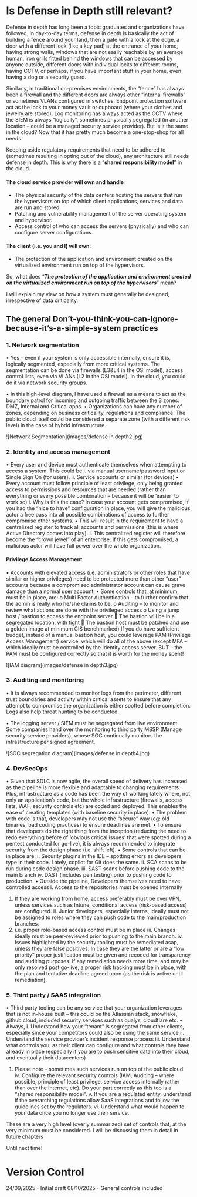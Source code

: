 # Is Defense in Depth still relevant?

Defense in depth has long been a topic graduates and organizations have followed. In day-to-day terms, defense in depth is basically the act of building a fence around your land, then a gate with a lock at the edge, a door with a different lock (like a key pad) at the entrance of your home, having strong walls, windows that are not easily reachable by an average human, iron grills fitted behind the windows that can be accessed by anyone outside, different doors with individual locks to different rooms, having CCTV, or perhaps, if you have important stuff in your home, even having a dog or a security guard. 

Similarly, in traditional on-premises environments, the “fence” has always been a firewall and the different doors are always other “internal firewalls” or sometimes VLANs configured in switches. Endpoint protection software act as the lock to your money vault or cupboard (where your clothes and jewelry are stored). Log monitoring has always acted as the CCTV where the SIEM is always “logically”, sometimes physically segregated (in another location – could be a managed security service provider). 
But is it the same in the cloud? Now that it has pretty much become a one-stop-shop for all needs.

Keeping aside regulatory requirements that need to be adhered to (sometimes resulting in opting out of the cloud), any architecture still needs defense in depth. This is why there is a “**shared responsibility model**” in the cloud. 
#### The cloud service provider will own and handle 
* The physical security of the data centers hosting the servers that run the hypervisors on top of which client applications, services and data are run and stored.
* Patching and vulnerability management of the server operating system and hypervisor.
*	Access control of who can access the servers (physically) and who can configure server configurations.
#### The client (i.e. you and I) will own:
*	The protection of the application and environment created on the virtualized environment run on top of the hypervisors. 

So, what does “**_The protection of the application and environment created on the virtualized environment run on top of the hypervisors_**” mean?

I will explain my view on how a system must generally be designed, irrespective of data criticality. 

## The general Don’t-you-think-you-can-ignore-because-it’s-a-simple-system practices
### 1.	Network segmentation
•	Yes – even if your system is only accessible internally, ensure it is, logically segmented, especially from more critical systems. The segmentation can be done via firewalls (L3&L4 in the OSI model), access control lists, even via VLANs (L2 in the OSI model). In the cloud, you could do it via network security groups.
 
•	In this high-level diagram, I have used a firewall as a means to act as the boundary patrol for incoming and outgoing traffic between the 3 zones: DMZ, Internal and Critical apps.
•	Organizations can have any number of zones, depending on business criticality, regulations and compliance. The public cloud itself could be considered a separate zone (with a different risk level) in the case of hybrid infrastructure. 

![Network Segmentation](images/defense in depth2.jpg)

### 2.	Identity and access management
•	Every user and device must authenticate themselves when attempting to access a system. This could be
i.	 via manual username/password input or Single Sign On (for users).
ii.	Service accounts or similar (for devices)
•	Every account must follow principle of least privilege, only being granted access to permissions and resources that are needed (rather than everything or every possible combination – because it will be ‘easier’ to work so)
i.	Why is this the case? In case your account gets compromised, if you had the “nice to have” configuration in place, you will give the malicious actor a free pass into all possible combinations of access to further compromise other systems.
•	This will result in the requirement to have a centralized register to track all accounts and permissions (this is where Active Directory comes into play). 
i.	This centralized register will therefore become the “crown jewel” of an enterprise. If this gets compromised, a malicious actor will have full power over the whole organization.
 

#### Privilege Access Management
•	Accounts with elevated access (i.e. administrators or other roles that have similar or higher privileges) need to be protected more than other “user” accounts because a compromised administrator account can cause grave damage than a normal user account.
•	Some controls that, at minimum, must be in place, are:
o	Multi Factor Authentication – to further confirm that the admin is really who he/she claims to be.
o	Auditing – to monitor and review what actions are done with the privileged access
o	Using a jump host / bastion to access the endpoint server
	The bastion will be in a segregated location, with tight <preferably host to host firewalls rules in place>
	The bastion host must be patched and use a golden image at minimum CIS benchmarked)
If you do have sufficient budget, instead of a manual bastion host, you could leverage PAM (Privilege Access Management) service, which will do all of the above (except MFA – which ideally must be controlled by the Identity access server.
BUT – the PAM must be configured correctly so that it is worth for the money spent!

 ![IAM diagram](images/defense in depth3.jpg)
 
### 3.	Auditing and monitoring
•	It is always recommended to monitor logs from the perimeter, different trust boundaries and activity within critical assets to ensure that any attempt to compromise the organization is either spotted before completion. Logs also help threat hunting to be conducted.

•	The logging server / SIEM must be segregated from live environment. Some companies hand over the monitoring to third party MSSP (Manage security service providers), whose SOC continually monitors the infrastructure per signed agreement.

 ![SOC segregation diagram](images/defense in depth4.jpg)
 
### 4.	DevSecOps
•	Given that SDLC is now agile, the overall speed of delivery has increased as the pipeline is more flexible and adaptable to changing requirements. Plus, infrastructure as a code has been the way of working lately where, not only an application’s code, but the whole infrastructure (firewalls, access lists, WAF, security controls etc) are coded and deployed. This enables the ease of creating templates (with baseline security in place).
•	The problem with code is that, developers may not use the “secure” way (eg: old binaries, bad coding practices) to ensure deadlines are met.
•	To ensure that developers do the right thing from the inception (reducing the need to redo everything before of ‘obvious critical issues’ that were spotted during a pentest conducted for go-live), it is always recommended to integrate security from the design phase (i.e. shift left).
•	Some controls that can be in place are:
i.	Security plugins in the IDE – spotting errors as developers type in their code. Lately, copilot for Git does the same.
ii.	SCA scans to be run during code design phase. 
iii.	SAST scans before pushing code to the main branch
iv.	DAST (includes pen testing) prior to pushing code to production.
•	Outside the pipeline, Developers themselves need to have controlled access
i.	Access to the repositories must be opened internally
1.	If they are working from home, access preferably must be over VPN, unless services such as Intune, conditional access (risk-based access) are configured.
ii.	Junior developers, especially interns, ideally must not be assigned to roles where they can push code to the main/production branches. 
1.	i.e. proper role-based access control must be in place
iii.	Changes ideally must be peer-reviewed prior to pushing to the main branch.
iv.	Issues highlighted by the security tooling must be remediated asap, unless they are false positives. In case they are the latter or are a “low priority” proper justification must be given and recoded for transparency and auditing purposes. If any remediation needs more time, and may be only resolved post go-live, a proper risk tracking must be in place, with the plan and tentative deadline agreed upon (as the risk is active until remediation).

### 5.	Third party / SAAS integration
•	Third party tooling can be any service that your organization leverages that is not in-house built – this could be the Atlassian stack, snowflake, github cloud, included security services such as qualys, cloudflare etc.
•	Always,
i.	Understand how your “tenant” is segregated from other clients, especially since your competitors could also be using the same service
ii.	Understand the service provider’s incident response process
iii.	Understand what controls you, as their client can configure and what controls they have already in place (especially if you are to push sensitive data into their cloud, and eventually their datacenters)
1.	Please note – sometimes such services run on top of the public cloud.
iv.	Configure the relevant security controls (IAM, Auditing – where possible, principle of least privilege, service access internally rather than over the internet, etc). Do your part correctly as this too is a “shared responsibility model”.
v.	If you are a regulated entity, understand if the overarching regulations allow SaaS integrations and follow the guidelines set by the regulators. 
vi.	Understand what would happen to your data once you no longer use their service.

These are a very high level (overly summarized) set of controls that, at the very minimum must be considered. I will be discussing them in detail in future chapters

Until next time!


# Version Control
24/09/2025 - Initial draft
08/10/2025 - General controls included
